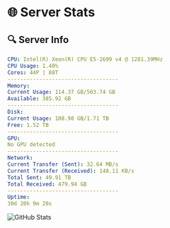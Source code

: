 # 🌐 Server Stats
## 🔍 Server Info
```yaml
CPU: Intel(R) Xeon(R) CPU E5-2699 v4 @ 1281.39MHz
CPU Usage: 1.40%
Cores: 44P | 88T
-----------------------------------
Memory:
Current Usage: 114.37 GB/503.74 GB
Available: 385.92 GB
-----------------------------------
Disk:
Current Usage: 108.98 GB/1.71 TB
Free: 1.52 TB
-----------------------------------
GPU:
No GPU detected
-----------------------------------
Network:
Current Transfer (Sent): 32.64 MB/s
Current Transfer (Received): 148.11 KB/s
Total Sent: 49.91 TB
Total Received: 479.94 GB
-----------------------------------
Uptime:
30d 20h 9m 20s
```
![GitHub Stats](https://img.shields.io/badge/Updated-2025-04-07_17:32:09-blue)